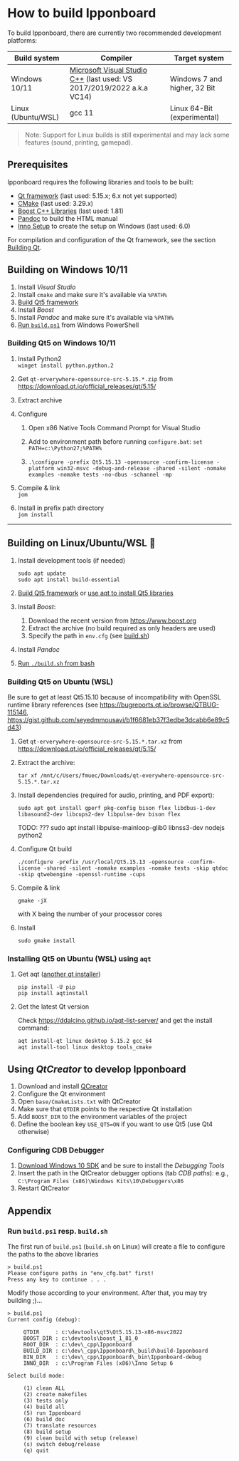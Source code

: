 # How to build Ipponboard

To build Ipponboard, there are currently two recommended development platforms:

Build system | Compiler | Target system
-- | -- | --
Windows 10/11 | [Microsoft Visual Studio C++](https://aka.ms/buildtools) (last used: VS 2017/2019/2022 a.k.a VC14) | Windows 7 and higher, 32 Bit
Linux (Ubuntu/WSL) | gcc 11 | Linux 64-Bit (experimental)

> Note: Support for Linux builds is still experimental and may lack some features (sound, printing, gamepad).

## Prerequisites

Ipponboard requires the following libraries and tools to be built: 

- [Qt framework](https://www.qt.io/) (last used: 5.15.x; 6.x not yet supported)
- [CMake](https://cmake.org) (last used: 3.29.x)
- [Boost C++ Libraries](http://www.boost.org/) (last used: 1.81)
- [Pandoc](https://pandoc.org/) to build the HTML manual
- [Inno Setup](https://jrsoftware.org/isinfo.php) to create the setup on Windows (last used: 6.0)

For compilation and configuration of the Qt framework, see the section [Building Qt](#building-qt).

## Building on Windows 10/11

1. Install _Visual Studio_
2. Install `cmake` and make sure it's available via `%PATH%`
3. [Build Qt5 framework](#building-qt5-on-windows-1011)
4. Install _Boost_
5. Install _Pandoc_ and make sure it's available via `%PATH%`
6. [Run `build.ps1`](#run-buildps1-resp-buildsh) from Windows PowerShell

### Building Qt5 on Windows 10/11

1. Install Python2 <br>
    `winget install python.python.2`

2. Get `qt-erverywhere-opensource-src-5.15.*.zip` from https://download.qt.io/official_releases/qt/5.15/

3. Extract archive

4. Configure

    1. Open x86 Native Tools Command Prompt for Visual Studio

    2. Add to environment path before running `configure.bat`: `set PATH=c:\Python27;%PATH%`

    3. `.\configure -prefix Qt5.15.13 -opensource -confirm-license -platform win32-msvc -debug-and-release -shared -silent -nomake examples -nomake tests -no-dbus -schannel -mp`

5. Compile & link <br>
    `jom`

6. Install in prefix path directory <br>
    `jom install`

----

## Building on Linux/Ubuntu/WSL 🐧

1. Install development tools (if needed) <br>

    ```
    sudo apt update
    sudo apt install build-essential
    ```

2. [Build Qt5 framework](#building-qt5-on-ubuntu-wsl) or [use aqt to install Qt5 libraries](#installing-qt5-on-ubuntu-wsl-using-aqt)

3. Install _Boost_:
    1. Download the recent version from https://www.boost.org
    2. Extract the archive (no build required as only headers are used)
    3. Specify the path in `env.cfg` (see [build.sh](#run-buildps1-resp-buildsh))

4. Install _Pandoc_ 

5. [Run `./build.sh` from bash](#run-buildps1-resp-buildsh)


### Building Qt5 on Ubuntu (WSL)

Be sure to get at least Qt5.15.10 because of incompatibility with OpenSSL runtime library references (see https://bugreports.qt.io/browse/QTBUG-115146, https://gist.github.com/seyedmmousavi/b1f6681eb37f3edbe3dcabb6e89c5d43)

1. Get `qt-erverywhere-opensource-src-5.15.*.tar.xz` from https://download.qt.io/official_releases/qt/5.15/

2. Extract the archive: 

    ```
    tar xf /mnt/c/Users/fmuec/Downloads/qt-everywhere-opensource-src-5.15.*.tar.xz
    ```

3. Install dependencies (required for audio, printing, and PDF export):

    ```
    sudo apt get install gperf pkg-config bison flex libdbus-1-dev libasound2-dev libcups2-dev libpulse-dev bison flex
    ```

    TODO: ??? sudo apt install libpulse-mainloop-glib0
    libnss3-dev nodejs python2 

4. Configure Qt build

    ```
    ./configure -prefix /usr/local/Qt5.15.13 -opensource -confirm-license -shared -silent -nomake examples -nomake tests -skip qtdoc -skip qtwebengine -openssl-runtime -cups
    ```

5. Compile & link

    ```
    gmake -jX
    ```

    with X being the number of your processor cores

6. Install

    ```
    sudo gmake install
    ```

### Installing Qt5 on Ubuntu (WSL) using `aqt`

1. Get aqt ([another qt installer](https://github.com/miurahr/aqtinstall))

    ```
    pip install -U pip
    pip install aqtinstall
    ```

2. Get the latest Qt version

    Check https://ddalcino.github.io/aqt-list-server/ and get the install command:

    ```
    aqt install-qt linux desktop 5.15.2 gcc_64
    aqt install-tool linux desktop tools_cmake
    ```

## Using *QtCreator* to develop Ipponboard

1. Download and install [QCreator](https://github.com/qt-creator/qt-creator/releases/)
2. Configure the Qt environment
3. Open `base/CmakeLists.txt` with QtCreator
4. Make sure that `QTDIR` points to the respective Qt installation
5. Add `BOOST_DIR` to the environment variables of the project
6. Define the boolean key `USE_QT5=ON` if you want to use Qt5 (use Qt4 otherwise)

### Configuring CDB Debugger

1. [Download Windows 10 SDK](https://docs.microsoft.com/en-us/windows-hardware/drivers/debugger/debugger-download-tools) and be sure to install the *Debugging Tools*
2. Insert the path in the QtCreator debugger options (tab *CDB paths*): e.g., `C:\Program Files (x86)\Windows Kits\10\Debuggers\x86`
3. Restart QtCreator


## Appendix

### Run `build.ps1` resp. `build.sh`

The first run of `build.ps1` (`build.sh` on Linux) will create a file to configure the paths to the above libraries

```
> build.ps1
Please configure paths in "env_cfg.bat" first!
Press any key to continue . . .
```

Modify those according to your environment. After that, you may try building ;)... 

```
> build.ps1
Current config (debug):

     QTDIR     : c:\devtools\qt5\Qt5.15.13-x86-msvc2022
     BOOST_DIR : c:\devtools\boost_1_81_0
     ROOT_DIR  : c:\dev\_cpp\Ipponboard
     BUILD_DIR : c:\dev\_cpp\Ipponboard\_build\build-Ipponboard
     BIN_DIR   : c:\dev\_cpp\Ipponboard\_bin\Ipponboard-debug
     INNO_DIR  : c:\Program Files (x86)\Inno Setup 6

Select build mode:

     (1) clean ALL
     (2) create makefiles
     (3) tests only
     (4) build all
     (5) run Ipponboard
     (6) build doc
     (7) translate resources
     (8) build setup
     (9) clean build with setup (release)
     (s) switch debug/release
     (q) quit
```

